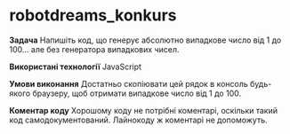 # robotdreams_konkurs
**Задача**
Напишіть код, що генерує абсолютно випадкове число від 1 до 100… але без генератора випадкових чисел. 

**Використані технології**
JavaScript

**Умови виконання**
Достатньо скопіювати цей рядок в консоль будь-якого браузеру, щоб отримати випадкове число від 1 до 100.

**Коментар коду**
Хорошому коду не потрібні коментарі, оскільки такий код самодокументований. Лайнокоду ж коментарі не допоможуть.
